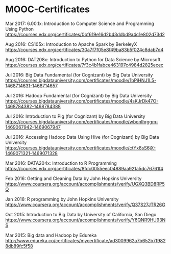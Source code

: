 # MOOC-Certificates

Mar 2017: 6.00.1x: Introduction to Computer Science and Programming Using Python
https://courses.edx.org/certificates/0bf619e16d2b43ddbd9a4c1e802d73d2

Aug 2016: CS105x: Introduction to Apache Spark by BerkeleyX
https://courses.edx.org/certificates/30a7f7f05e8f49ba83b5f024c8dab7d4

Aug 2016: DAT208x: Introduction to Python for Data Science by Microsoft. 
https://courses.edx.org/certificates/7f3c4b1fabce463197c4984d2825ecec

Jul 2016: Big Data Fundamental (for Cognizant) by Big Data University
https://courses.bigdatauniversity.com/certificates/moodle/1bPiHNJ1L5-1468714631-1468714657

Jul 2016: Hadoop Fundamental (for Cognizant) by Big Data University
https://courses.bigdatauniversity.com/certificates/moodle/4sKJrDk47O-1468784382-1468784388

Jul 2016: Introduction to Pig (for Cognizant) by Big Data University
https://courses.bigdatauniversity.com/certificates/moodle/wbonIhrggm-1469067942-1469067947

Jul 2016: Accessing Hadoop Data Using Hive (for Cognizant) by Big Data University
https://courses.bigdatauniversity.com/certificates/moodle/ctYx8sS6jX-1469071321-1469071328

Mar 2016: DATA204x: Introduction to R Programming
https://courses.edx.org/certificates/8fdc0055eec04889aa921a5dc76761f4

Feb 2016: Getting and Cleaning Data by John Hopkins University
https://www.coursera.org/account/accomplishments/verify/UGXQ3BD8RP5Q

Jan 2016: R programming by John Hopkins University
https://www.coursera.org/account/accomplishments/verify/Q37S27JTR26G

Oct 2015: Introduction to Big Data by University of California, San Diego
https://www.coursera.org/account/accomplishments/verify/Y6QNR9HU93NS

Mar 2015: Big data and Hadoop by Edureka
http://www.edureka.co/certificates/mycertificate/ad3009962a7b652b7f9828db89fc5f58
